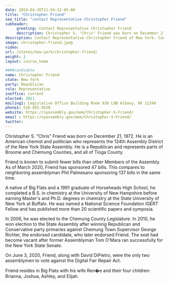```yaml
---
date: 2024-04-26T11:54:12-05:00
title: "Christopher Friend"
seo_title: "contact Representative Christopher Friend"
subheader:
     greeting: Contact Representative Christopher Friend
     description: Christopher S. "Chris" Friend was born on December 21, 1972. He is an American chemist and politician who represents the 124th Assembly District of the New York State Assembly. He is a Republican and represents parts of Broome and Chemung Counties, and all of Tioga County.
description: Contact Representative Christopher Friend of New York. Contact information for Christopher Friend includes email address, phone number, and mailing address.
image: christopher-friend.jpeg
video:
url: /states/new-york/christopher-friend/
weight: 1
layout: course_home

####candidate
name: Christopher Friend
state: New York
party: Republican
role: Representative
inoffice: current
elected: 2011
mailing1: Legislative Office Building Room 938 LOB Albany, NY 12248
phone1: 518-455-4538
website: https://nyassembly.gov/mem/Christopher-S-Friend/
email : https://nyassembly.gov/mem/Christopher-S-Friend/
twitter:
---
```


Christopher S. "Chris" Friend was born on December 21, 1972. He is an American chemist and politician who represents the 124th Assembly District of the New York State Assembly. He is a Republican and represents parts of Broome and Chemung Counties, and all of Tioga County.

Friend is known to submit fewer bills than other Members of the Assembly. As of March 2020, Friend has sponsored 47 bills. This compares to neighboring assemblyman Phil Palmesano sponsoring 137 bills in the same time.

A native of Big Flats and a 1991 graduate of Horseheads High School, he completed a B.S. in chemistry at the University of New Hampshire before earning Master's and Ph.D. degrees in chemistry at the State University of New York at Buffalo. He was named a National Science Foundation IGERT Fellow and has published more than 20 scientific papers and symposia.

In 2006, he was elected to the Chemung County Legislature. In 2010, he won election to the State Assembly after winning Republican and Conservative party primaries against Chemung Town Supervisor George Richter, the endorsed candidate, who later endorsed Friend. The seat had become vacant after former Assemblyman Tom O'Mara ran successfully for the New York State Senate.

On June 3, 2020, Friend, along with David DiPietro, were the only two assemblymen to vote against the Digital Fair Repair Act.

Friend resides in Big Flats with his wife Ren�e and their four children: Brianna, Joshua, Ashley, and Elijah.
